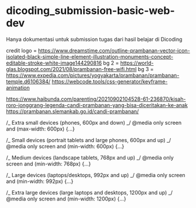 # dicoding_submission-basic-web-dev

Hanya dokumentasi untuk submission tugas dari hasil belajar di Dicoding

credit
logo = https://www.dreamstime.com/outline-prambanan-vector-icon-isolated-black-simple-line-element-illustration-monuments-concept-editable-stroke-white-image144290816
bg 2 = https://world-glas.blogspot.com/2021/08/prambanan-free-wifi.html
bg 3 = https://www.expedia.com/pictures/yogyakarta/prambanan/prambanan-temple.d6106384/
https://webcode.tools/css-generator/keyframe-animation

https://www.haibunda.com/parenting/20210902104528-61-236870/kisah-roro-jonggrang-legenda-candi-prambanan-yang-bisa-diceritakan-ke-anak
https://prambanan.slemankab.go.id/candi-prambanan/

/_ Extra small devices (phones, 600px and down) _/
@media only screen and (max-width: 600px) {...}

/_ Small devices (portrait tablets and large phones, 600px and up) _/
@media only screen and (min-width: 600px) {...}

/_ Medium devices (landscape tablets, 768px and up) _/
@media only screen and (min-width: 768px) {...}

/_ Large devices (laptops/desktops, 992px and up) _/
@media only screen and (min-width: 992px) {...}

/_ Extra large devices (large laptops and desktops, 1200px and up) _/
@media only screen and (min-width: 1200px) {...}
